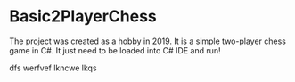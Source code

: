 # Basic2PlayerChess
The project was created as a hobby in 2019. It is a simple two-player chess game in C#. 
It just need to be loaded into C# IDE and run!

dfs
werfvef
lkncwe
lkqs
